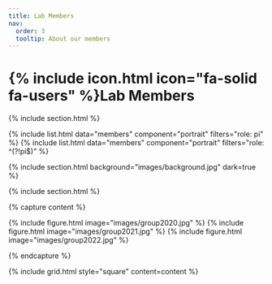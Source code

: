 ```yaml
---
title: Lab Members
nav:
  order: 3
  tooltip: About our members
---
```


# {% include icon.html icon="fa-solid fa-users" %}Lab Members



{% include section.html %}

{% include list.html data="members" component="portrait" filters="role: pi" %}
{% include list.html data="members" component="portrait" filters="role: ^(?!pi$)" %}

{% include section.html background="images/background.jpg" dark=true %}


{% include section.html %}

{% capture content %}

{% include figure.html image="images/group2020.jpg" %}
{% include figure.html image="images/group2021.jpg" %}
{% include figure.html image="images/group2022.jpg" %}

{% endcapture %}

{% include grid.html style="square" content=content %}
